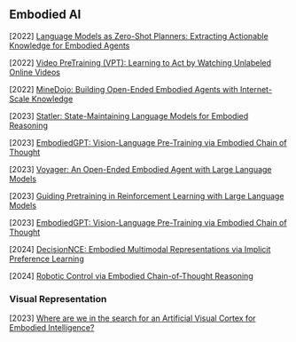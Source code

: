 ## Embodied AI

[2022] [Language Models as Zero-Shot Planners: Extracting Actionable Knowledge for Embodied Agents](https://arxiv.org/abs/2201.07207)

[2022] [Video PreTraining (VPT): Learning to Act by Watching Unlabeled Online Videos](https://arxiv.org/abs/2206.11795)

[2022] [MineDojo: Building Open-Ended Embodied Agents with Internet-Scale Knowledge](https://arxiv.org/abs/2206.08853)

[2023] [Statler: State-Maintaining Language Models for Embodied Reasoning](https://arxiv.org/abs/2306.17840)

[2023] [EmbodiedGPT: Vision-Language Pre-Training via Embodied Chain of Thought](https://arxiv.org/abs/2305.15021)

[2023] [Voyager: An Open-Ended Embodied Agent with Large Language Models](https://arxiv.org/abs/2305.16291)

[2023] [Guiding Pretraining in Reinforcement Learning with Large Language Models](https://arxiv.org/abs/2302.06692)

[2023] [EmbodiedGPT: Vision-Language Pre-Training via Embodied Chain of Thought](https://arxiv.org/abs/2305.15021)

[2024] [DecisionNCE: Embodied Multimodal Representations via Implicit Preference Learning](https://arxiv.org/abs/2402.18137)

[2024] [Robotic Control via Embodied Chain-of-Thought Reasoning](https://arxiv.org/abs/2407.08693)



### Visual Representation

[2023] [Where are we in the search for an Artificial Visual Cortex for Embodied Intelligence?](https://arxiv.org/abs/2303.18240)